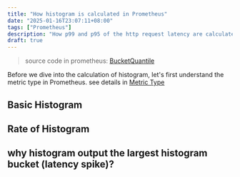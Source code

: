 ```yaml
---
title: "How histogram is calculated in Prometheus"
date: "2025-01-16T23:07:11+08:00"
tags: ["Prometheus"]
description: "How p99 and p95 of the http request latency are calculated?"
draft: true
---
```


> source code in prometheus: [BucketQuantile](https://github.com/prometheus/prometheus/blob/a3c7f72ad09d1ee04ee8c6769e85d31f225f76fa/promql/quantile.go#L107)

Before we dive into the calculation of histogram, let's first understand the metric type in Prometheus. see details in [Metric Type](https://jinying-che.github.io/posts/prometheus/#metric-type)

## Basic Histogram


## Rate of Histogram


## why histogram output the largest histogram bucket (latency spike)?
